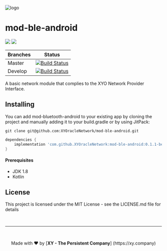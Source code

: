 [logo]: https://www.xy.company/img/home/logo_xy.png

![logo]

# mod-ble-android

[![](https://jitpack.io/v/XYOracleNetwork/mod-ble-android.svg)](https://jitpack.io/#XYOracleNetwork/mod-ble-android) [![](https://img.shields.io/gitter/room/XYOracleNetwork/Stardust.svg)](https://gitter.im/XYOracleNetwork/Dev)

| Branches        | Status           |
| ------------- |:-------------:|
| Master      | [![Build Status](https://travis-ci.org/XYOracleNetwork/mod-ble-android.svg?branch=master)](https://travis-ci.org/XYOracleNetwork/mod-ble-android) |
| Develop      | [![Build Status](https://travis-ci.org/XYOracleNetwork/mod-ble-android.svg?branch=develop)](https://travis-ci.org/XYOracleNetwork/mod-ble-android)  |

A basic network module that complies to the XYO Network Provider Interface.

## Installing
You can add mod-bluetooth-android to your existing app by cloning the project and manually adding it to your build.gradle or by using JitPack:

```
git clone git@github.com:XYOracleNetwork/mod-ble-android.git
```

```gradle
dependencies {
    implementation 'com.github.XYOracleNetwork:mod-ble-android:0.1.1-beta.3'
}
```

#### Prerequisites
* JDK 1.8
* Kotlin

## License
This project is licensed under the MIT License - see the LICENSE.md file for details

<br><hr><br>
<p align="center">Made with  ❤️  by [<b>XY - The Persistent Company</b>] (https://xy.company)</p>

